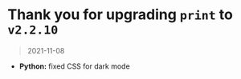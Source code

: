 # Thank you for upgrading `print` to `v2.2.10`

> 2021-11-08

* **Python:** fixed CSS for dark mode
